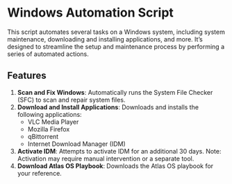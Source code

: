 # Windows Automation Script

This script automates several tasks on a Windows system, including system maintenance, downloading and installing applications, and more. It’s designed to streamline the setup and maintenance process by performing a series of automated actions.

## Features

1. **Scan and Fix Windows**: Automatically runs the System File Checker (SFC) to scan and repair system files.
2. **Download and Install Applications**: Downloads and installs the following applications:
   - VLC Media Player
   - Mozilla Firefox
   - qBittorrent
   - Internet Download Manager (IDM)
3. **Activate IDM**: Attempts to activate IDM for an additional 30 days. Note: Activation may require manual intervention or a separate tool.
4. **Download Atlas OS Playbook**: Downloads the Atlas OS playbook for your reference.
